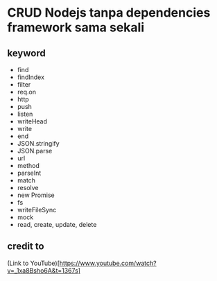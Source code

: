 # CRUD Nodejs tanpa dependencies framework sama sekali

## keyword
- find
- findIndex
- filter
- req.on
- http
- push
- listen
- writeHead
- write
- end
- JSON.stringify
- JSON.parse
- url
- method
- parseInt
- match
- resolve
- new Promise
- fs
- writeFileSync
- mock
- read, create, update, delete

## credit to
(Link to YouTube)[https://www.youtube.com/watch?v=_1xa8Bsho6A&t=1367s]